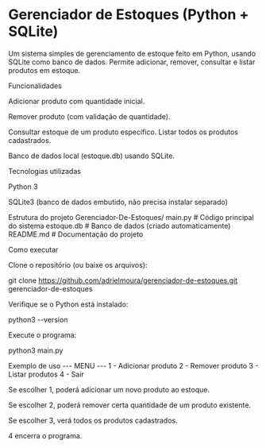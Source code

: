 # Gerenciador de Estoques (Python + SQLite)

 Um sistema simples de gerenciamento de estoque feito em Python, usando SQLite como banco de dados.
 Permite adicionar, remover, consultar e listar produtos em estoque.

 Funcionalidades

 Adicionar produto com quantidade inicial.

 Remover produto (com validação de quantidade).

 Consultar estoque de um produto específico.
 Listar todos os produtos cadastrados.

 Banco de dados local (estoque.db) usando SQLite.

 Tecnologias utilizadas

 Python 3

 SQLite3 (banco de dados embutido, não precisa instalar separado)

 Estrutura do projeto
 Gerenciador-De-Estoques/
   main.py           # Código principal do sistema
   estoque.db        # Banco de dados (criado automaticamente)
   README.md         # Documentação do projeto

 Como executar

 Clone o repositório (ou baixe os arquivos):

 git clone https://github.com/adrielmoura/gerenciador-de-estoques.git
 gerenciador-de-estoques


 Verifique se o Python está instalado:

 python3 --version


 Execute o programa:

 python3 main.py

 Exemplo de uso
 --- MENU ---
  1 - Adicionar produto
  2 - Remover produto
  3 - Listar produtos
  4 - Sair

  Se escolher 1, poderá adicionar um novo produto ao estoque.

  Se escolher 2, poderá remover certa quantidade de um produto existente.

  Se escolher 3, verá todos os produtos cadastrados.

  4 encerra o programa.